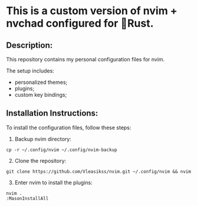 # This is a custom version of nvim + nvchad configured for 🦀Rust.

## Description:
This repository contains my personal configuration files for nvim.

The setup includes:
- personalized themes; 
- plugins;
- custom key bindings;


## Installation Instructions:
To install the configuration files, follow these steps:
1. Backup nvim directory:
```
cp -r ~/.config/nvim ~/.config/nvim-backup
```
2. Clone the repository:
```
git clone https://github.com/Vleasikss/nvim.git ~/.config/nvim && nvim
```
3. Enter nvim to install the plugins:
```
nvim .
:MasonInstallAll
```
